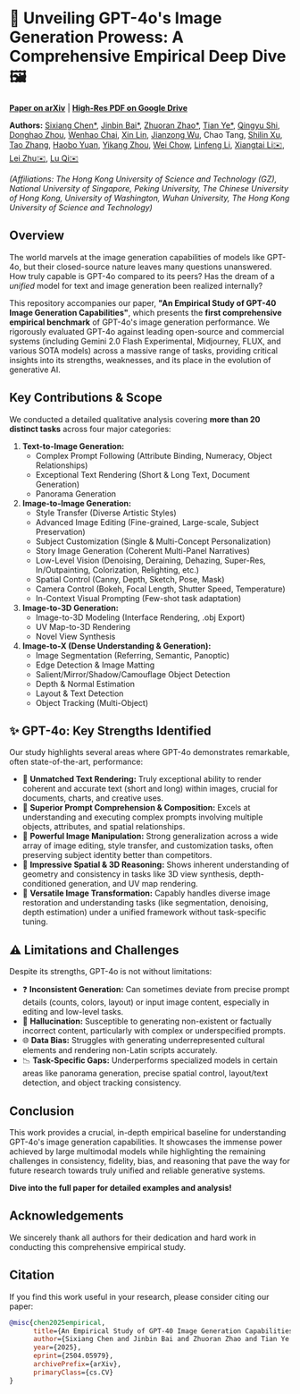 # 🚀 Unveiling GPT-4o's Image Generation Prowess: A Comprehensive Empirical Deep Dive 🖼️

**[Paper on arXiv](https://arxiv.org/abs/2504.05979)** | **[High-Res PDF on Google Drive](https://drive.google.com/file/d/14PNtDBv1LC2QG5E6zdMV-gpIv9TTl_VQ/view?usp=drive_link)** 

**Authors:** [Sixiang Chen*](https://ephemeral182.github.io/), [Jinbin Bai*](https://noyii.github.io/), [Zhuoran Zhao*](https://alicezrzhao.github.io/), [Tian Ye*](https://owen718.github.io/), [Qingyu Shi](https://scholar.google.com.hk/citations?user=VpSqhJAAAAAJ&hl=zh-CN), [Donghao Zhou](https://correr-zhou.github.io/), [Wenhao Chai](https://wenhaochai.com/), [Xin Lin](https://linxin0.github.io/), [Jianzong Wu](https://jianzongwu.github.io/), Chao Tang, [Shilin Xu](https://scholar.google.com/citations?user=8bBcL9sAAAAJ&hl=en), [Tao Zhang](https://scholar.google.com/citations?user=3xu4a5oAAAAJ&hl=en), [Haobo Yuan](https://yuanhaobo.me/), [Yikang Zhou](https://scholar.google.com/citations?user=dZikW2YAAAAJ&hl=en), [Wei Chow](https://openreview.net/profile?id=~Wei_Chow1), [Linfeng Li](https://scholar.google.com/citations?user=noWaiKgAAAAJ&hl=en), [Xiangtai Li✉️](https://lxtgh.github.io/), [Lei Zhu✉️](https://sites.google.com/site/indexlzhu/home), [Lu Qi✉️](http://luqi.info/)










*(Affiliations: The Hong Kong University of Science and Technology (GZ), National University of Singapore, Peking University, The Chinese University of Hong Kong, University of Washington, Wuhan University, The Hong Kong University of Science and Technology)*


## Overview

The world marvels at the image generation capabilities of models like GPT-4o, but their closed-source nature leaves many questions unanswered. How truly capable is GPT-4o compared to its peers? Has the dream of a *unified* model for text and image generation been realized internally?

This repository accompanies our paper, **"An Empirical Study of GPT-40 Image Generation Capabilities"**, which presents the **first comprehensive empirical benchmark** of GPT-4o's image generation performance. We rigorously evaluated GPT-4o against leading open-source and commercial systems (including Gemini 2.0 Flash Experimental, Midjourney, FLUX, and various SOTA models) across a massive range of tasks, providing critical insights into its strengths, weaknesses, and its place in the evolution of generative AI.

## Key Contributions & Scope

We conducted a detailed qualitative analysis covering **more than 20 distinct tasks** across four major categories:

1.  **Text-to-Image Generation:**
    * Complex Prompt Following (Attribute Binding, Numeracy, Object Relationships)
    * Exceptional Text Rendering (Short & Long Text, Document Generation)
    * Panorama Generation
2.  **Image-to-Image Generation:**
    * Style Transfer (Diverse Artistic Styles)
    * Advanced Image Editing (Fine-grained, Large-scale, Subject Preservation)
    * Subject Customization (Single & Multi-Concept Personalization)
    * Story Image Generation (Coherent Multi-Panel Narratives)
    * Low-Level Vision (Denoising, Deraining, Dehazing, Super-Res, In/Outpainting, Colorization, Relighting, etc.)
    * Spatial Control (Canny, Depth, Sketch, Pose, Mask)
    * Camera Control (Bokeh, Focal Length, Shutter Speed, Temperature)
    * In-Context Visual Prompting (Few-shot task adaptation)
3.  **Image-to-3D Generation:**
    * Image-to-3D Modeling (Interface Rendering, .obj Export)
    * UV Map-to-3D Rendering
    * Novel View Synthesis
4.  **Image-to-X (Dense Understanding & Generation):**
    * Image Segmentation (Referring, Semantic, Panoptic)
    * Edge Detection & Image Matting
    * Salient/Mirror/Shadow/Camouflage Object Detection
    * Depth & Normal Estimation
    * Layout & Text Detection
    * Object Tracking (Multi-Object)

## ✨ GPT-4o: Key Strengths Identified

Our study highlights several areas where GPT-4o demonstrates remarkable, often state-of-the-art, performance:

* 🥇 **Unmatched Text Rendering:** Truly exceptional ability to render coherent and accurate text (short and long) within images, crucial for documents, charts, and creative uses.
* 🧠 **Superior Prompt Comprehension & Composition:** Excels at understanding and executing complex prompts involving multiple objects, attributes, and spatial relationships.
* 🎨 **Powerful Image Manipulation:** Strong generalization across a wide array of image editing, style transfer, and customization tasks, often preserving subject identity better than competitors.
* 📐 **Impressive Spatial & 3D Reasoning:** Shows inherent understanding of geometry and consistency in tasks like 3D view synthesis, depth-conditioned generation, and UV map rendering.
* 🔧 **Versatile Image Transformation:** Capably handles diverse image restoration and understanding tasks (like segmentation, denoising, depth estimation) under a unified framework without task-specific tuning.

## ⚠️ Limitations and Challenges

Despite its strengths, GPT-4o is not without limitations:

* ❓ **Inconsistent Generation:** Can sometimes deviate from precise prompt details (counts, colors, layout) or input image content, especially in editing and low-level tasks.
* 👻 **Hallucination:** Susceptible to generating non-existent or factually incorrect content, particularly with complex or underspecified prompts.
* 🌐 **Data Bias:** Struggles with generating underrepresented cultural elements and rendering non-Latin scripts accurately.
* 📉 **Task-Specific Gaps:** Underperforms specialized models in certain areas like panorama generation, precise spatial control, layout/text detection, and object tracking consistency.

## Conclusion

This work provides a crucial, in-depth empirical baseline for understanding GPT-4o's image generation capabilities. It showcases the immense power achieved by large multimodal models while highlighting the remaining challenges in consistency, fidelity, bias, and reasoning that pave the way for future research towards truly unified and reliable generative systems.

**Dive into the full paper for detailed examples and analysis!**

## Acknowledgements

We sincerely thank all authors for their dedication and hard work in conducting this comprehensive empirical study.

## Citation

If you find this work useful in your research, please consider citing our paper:

```bibtex
@misc{chen2025empirical,
      title={An Empirical Study of GPT-40 Image Generation Capabilities}, 
      author={Sixiang Chen and Jinbin Bai and Zhuoran Zhao and Tian Ye and Qingyu Shi and Donghao Zhou and Wenhao Chai and Xin Lin and Jianzong Wu and Chao Tang and Shilin Xu and Tao Zhang and Haobo Yuan and Yikang Zhou and Wei Chow and Linfeng Li and Xiangtai Li and Lei Zhu and Lu Qi},
      year={2025},
      eprint={2504.05979},
      archivePrefix={arXiv},
      primaryClass={cs.CV}
}
